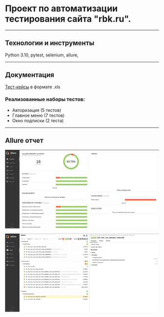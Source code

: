 # Проект по автоматизации тестирования сайта "rbk.ru".
___
## Технологии и инструменты
Python 3.10, pytest, selenium, allure, 
___
## Документация
[Тест-кейсы](https://github.com/Pavel-Py/rbk_auto_tests/blob/master/rbk_test_cases.xls "Тест-кейсы") в формате .xls
### Реализованные наборы тестов:
- Авторизация (5 тестов)
- Главное меню (7 тестов)
- Окно подписки (2 теста)
___
## Allure отчет
![Overview](https://github.com/Pavel-Py/rbk_auto_tests/blob/update_readme/images/report1.jpg "")

![suites](https://github.com/Pavel-Py/rbk_auto_tests/blob/update_readme/images/report2.jpg "")
 
